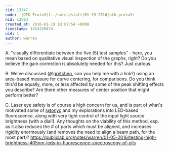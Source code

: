 ```yaml
---
cid: 13347
node: ![OTK Proto3](../notes/stoft/01-19-2016/otk-proto3)
nid: 12593
created_at: 2016-01-19 18:07:54 +0000
timestamp: 1453226874
uid: 1
author: warren
---
```


A. "visually differentiate between the five (5) test samples" - here, you mean based on qualitative visual inspection of the graphs, right? Do you believe the gain correction is absolutely needed for this? Just curious.

B. We've discussed ([@gretchen](/profile/gretchen), can you help me with a link?) using an area-based measure for curve centering, for comparisons. Do you think this'd be equally, more, or less affected by some of the peak shifting effects you describe? Are there other measures of center position that might perform better?

C. Laser eye safety is of course a high concern for us, and is part of what's motivated some of [@tonyc](/profile/tonyc) and my explorations into LED-based fluorescence, along with very tight control of the input light source brightness (with a dial!). Any thoughts on the viability of this method, esp. as it also reduces the # of parts which must be aligned, and increases rigidity enormously (and removes the need to align a beam path, for the most part)? https://publiclab.org/notes/warren/01-05-2016/testing-high-brightness-405nm-leds-in-fluorescence-spectroscopy-of-oils